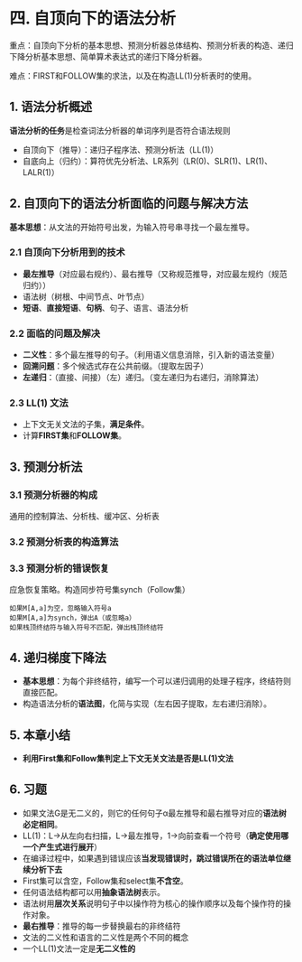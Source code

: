 # 四. 自顶向下的语法分析
重点：自顶向下分析的基本思想、预测分析器总体结构、预测分析表的构造、递归下降分析基本思想、简单算术表达式的递归下降分析器。

难点：FIRST和FOLLOW集的求法，以及在构造LL(1)分析表时的使用。

## 1. 语法分析概述
**语法分析的任务**是检查词法分析器的单词序列是否符合语法规则

- 自顶向下（推导）：递归子程序法、预测分析法（LL(1)）
- 自底向上（归约）：算符优先分析法、LR系列（LR(0)、SLR(1)、LR(1)、LALR(1)）

## 2. 自顶向下的语法分析面临的问题与解决方法
**基本思想**：从文法的开始符号出发，为输入符号串寻找一个最左推导。

### 2.1 自顶向下分析用到的技术
- **最左推导**（对应最右规约）、最右推导（又称规范推导，对应最左规约（规范归约））
- 语法树（树根、中间节点、叶节点）
- **短语**、**直接短语**、**句柄**、句子、语言、语法分析

### 2.2 面临的问题及解决
- **二义性**：多个最左推导的句子。（利用语义信息消除，引入新的语法变量）
- **回溯问题**：多个候选式存在公共前缀。（提取左因子）
- **左递归**：（直接、间接）（左）递归。（变左递归为右递归，消除算法）

### 2.3 LL(1) 文法
- 上下文无关文法的子集，**满足条件**。
- 计算**FIRST集**和**FOLLOW集**。

## 3. 预测分析法

### 3.1 预测分析器的构成
通用的控制算法、分析栈、缓冲区、分析表

### 3.2 预测分析表的构造算法


### 3.3 预测分析的错误恢复
应急恢复策略。构造同步符号集synch（Follow集）

	如果M[A,a]为空，忽略输入符号a
	如果M[A,a]为synch，弹出A（或忽略a）
	如果栈顶终结符与输入符号不匹配，弹出栈顶终结符

## 4. 递归梯度下降法
- **基本思想**：为每个非终结符，编写一个可以递归调用的处理子程序，终结符则直接匹配。
- 构造语法分析的**语法图**，化简与实现（左右因子提取，左右递归消除）。

## 5. 本章小结
- **利用First集和Follow集判定上下文无关文法是否是LL(1)文法**

## 6. 习题
- 如果文法G是无二义的，则它的任何句子α最左推导和最右推导对应的**语法树必定相同**。
- LL(1)：L->从左向右扫描，L->最左推导，1->向前查看一个符号（**确定使用哪一个产生式进行展开**）
- 在编译过程中，如果遇到错误应该**当发现错误时，跳过错误所在的语法单位继续分析下去**
- First集可以含空，Follow集和select集**不含空**。
- 任何语法结构都可以用**抽象语法树**表示。
- 语法树用**层次关系**说明句子中以操作符为核心的操作顺序以及每个操作符的操作对象。
- **最右推导**：推导的每一步替换最右的非终结符
- 文法的二义性和语言的二义性是两个不同的概念
- 一个LL(1)文法一定是**无二义性的**